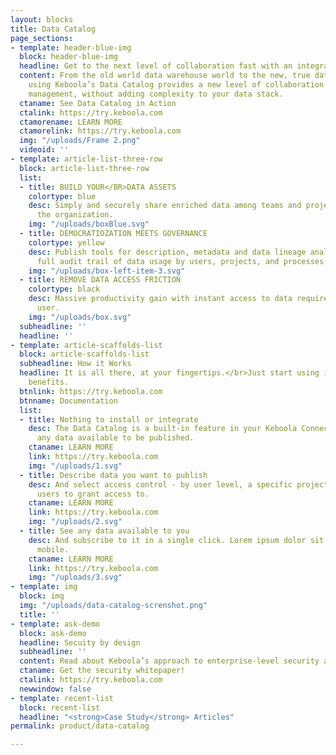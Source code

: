 ```yaml
---
layout: blocks
title: Data Catalog
page_sections:
- template: header-blue-img
  block: header-blue-img
  headline: Get to the next level of collaboration fast with an integrated Data Catalog
  content: From the old world data warehouse world to the new, true data-centric -
    using Keboola’s Data Catalog provides a new level of collaboration and data asset
    management, without adding complexity to your data stack.
  ctaname: See Data Catalog in Action
  ctalink: https://try.keboola.com
  ctamorename: LEARN MORE
  ctamorelink: https://try.keboola.com
  img: "/uploads/Frame 2.png"
  videoid: ''
- template: article-list-three-row
  block: article-list-three-row
  list:
  - title: BUILD YOUR</BR>DATA ASSETS
    colortype: blue
    desc: Simply and securely share enriched data among teams and projects within
      the organization.
    img: "/uploads/boxBlue.svg"
  - title: DEMOCRATIOZATION MEETS GOVERNANCE
    colortype: yellow
    desc: Publish tools for description, metadata and data lineage analysis with a
      full audit trail of data usage by users, projects, and processes.
    img: "/uploads/box-left-item-3.svg"
  - title: REMOVE DATA ACCESS FRICTION
    colortype: black
    desc: Massive productivity gain with instant access to data required by any empowered
      user.
    img: "/uploads/box.svg"
  subheadline: ''
  headline: ''
- template: article-scaffolds-list
  block: article-scaffolds-list
  subheadline: How it Works
  headline: It is all there, at your fingertips.</br>Just start using it and get the
    benefits.
  btnlink: https://try.keboola.com
  btnname: Documentation
  list:
  - title: Nothing to install or integrate
    desc: The Data Catalog is a built-in feature in your Keboola Connection, with
      any data available to be published.
    ctaname: LEARN MORE
    link: https://try.keboola.com
    img: "/uploads/1.svg"
  - title: Describe data you want to publish
    desc: And select access control - by user level, a specific project or specific
      users to grant access to.
    ctaname: LEARN MORE
    link: https://try.keboola.com
    img: "/uploads/2.svg"
  - title: See any data available to you
    desc: And subscribe to it in a single click. Lorem ipsum dolor sit mat fermentum
      mobile.
    ctaname: LEARN MORE
    link: https://try.keboola.com
    img: "/uploads/3.svg"
- template: img
  block: img
  img: "/uploads/data-catalog-screnshot.png"
  title: ''
- template: ask-demo
  block: ask-demo
  headline: Secuity by design
  subheadline: ''
  content: Read about Keboola’s approach to enterprise-level security and governance.
  ctaname: Get the security whitepaper!
  ctalink: https://try.keboola.com
  newwindow: false
- template: recent-list
  block: recent-list
  headline: "<strong>Case Study</strong> Articles"
permalink: product/data-catalog

---
```

